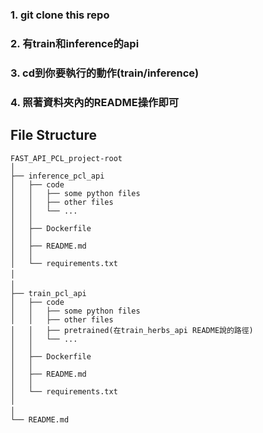 ### 1. git clone this repo
### 2. 有train和inference的api
### 3. cd到你要執行的動作(train/inference)
### 4. 照著資料夾內的README操作即可

## File Structure
    FAST_API_PCL_project-root   
    │  
    ├── inference_pcl_api  
    │   ├── code  
    │   │   ├── some python files  
    │   │   ├── other files  
    │   │   └── ...  
    │   │  
    │   ├── Dockerfile  
    │   │  
    │   ├── README.md  
    │   │  
    │   └── requirements.txt  
    │　　
    │　　
    ├── train_pcl_api  
    │   ├── code  
    │   │   ├── some python files  
    │   │   ├── other files  
    │   │   ├── pretrained(在train_herbs_api README說的路徑)  
    │   │   └── ...  
    │   │  
    │   ├── Dockerfile  
    │   │  
    │   ├── README.md  
    │   │  
    │   └── requirements.txt  
    │ 
    │　　 
    └── README.md  

